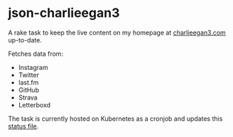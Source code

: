 # json-charlieegan3

A rake task to keep the live content on my homepage at
[charlieegan3.com](http://charlieegan3.com) up-to-date.

Fetches data from:

* Instagram
* Twitter
* last.fm
* GitHub
* Strava
* Letterboxd

The task is currently hosted on Kubernetes as a cronjob and updates this
[status file](https://charlieegan3.com/status.json).
